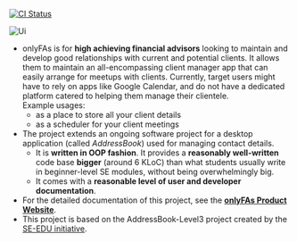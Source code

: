 [![CI Status](https://github.com/se-edu/addressbook-level3/workflows/Java%20CI/badge.svg)](https://github.com/AY2122S2-CS2103T-W13-4/tp/actions)

![Ui](docs/images/Ui.png)

* onlyFAs is for **high achieving financial advisors** looking to maintain and develop good relationships with current and potential clients. It allows them to maintain an all-encompassing client manager app that can easily arrange for meetups with clients. Currently, target users might have to rely on apps like Google Calendar, and do not have a dedicated platform catered to helping them manage their clientele.<br>
  Example usages:
  * as a place to store all your client details
  * as a scheduler for your client meetings
* The project extends an ongoing software project for a desktop application (called _AddressBook_) used for managing contact details.
  * It is **written in OOP fashion**. It provides a **reasonably well-written** code base **bigger** (around 6 KLoC) than what students usually write in beginner-level SE modules, without being overwhelmingly big.
  * It comes with a **reasonable level of user and developer documentation**.
* For the detailed documentation of this project, see the **[onlyFAs Product Website](https://ay2122s2-cs2103t-w13-4.github.io/tp/)**.
* This project is based on the AddressBook-Level3 project created by the [SE-EDU initiative](https://se-education.org).
